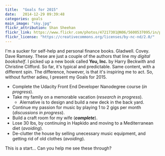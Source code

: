 ```yaml
---
title:  "Goals for 2015"
date:   2014-12-29 09:39:48
categories: goals
main_image: "sky.jpg"
flickr_attribution: Shan Sheehan
flickr_link: https://www.flickr.com/photos/47217301@N06/5600537095/in/photolist-9wUdyp-emYMSX-9o348i-2gRcs-5d4q4y-d6Tgho-83C8Lw-ebQ7bB-5mKXKR-ee3Hqp-dbGbB5-diNzGs-dnX1Mb-6GXzfX-eQQAve-4YatSh-huqQ6R-9p2EBd-AyKgG-6isw6t-7gQAnL-p9qQQb-cD4M6-ovp7qM-6kQYpE-ephgGY-77JMDs-m91PJT-Ddb89-gk4Hgb-bzxBkV-4NvZKB-4tTg1C-9hBft2-fcExyH-5wVfam-4XyMLk-8jPtfD-maDqe-79ZKto-6U2r6-5mGwpr-51h2Bo-dBbkVk-vLAZ-hrWDCc-4LmeoM-m6s9uY-5VvtpA-4kRXze
flickr_license: "https://creativecommons.org/licenses/by-nc-nd/2.0/"
---
```


I'm a sucker for self-help and personal finance books. Gladwell. Covey. Dave Ramsey. These are just a couple of the authors that line my *digital bookshelf*. I picked up a new book called **You, Inc.** by Harry Beckwith and Christine Clifford. So far, it's typical and predictable. Same content, with a different spin. The difference, however, is that it's inspiring me to act. So, without further adieu, I present my Goals for 2015.

* Complete the Udacity Front End Developer Nanodegree course (*in progress*).
* Take my family on a memorable vacation (*research in progress*).
  * Alernative is to design and build a new deck in the back yard.
* Continue my passion for music by playing 1 to 2 gigs per month (*discussions in progress*).
* Build a craft room for my wife (***complete***).
* Lose 30 lbs, by continuing in Hapkido and moving to a Mediterranean diet (*avoiding*).
* De-clutter the house by selling unecessary music equipment, and getting rid of old clothes (*avoiding*).

This is a start... Can you help me see these through?
